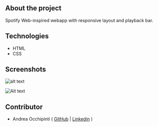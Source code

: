 ## About the project

Spotify Web-inspired webapp with responsive layout and playback bar.

## Technologies 

- HTML
- CSS

## Screenshots

![alt text](/Screenshots/app.png "App")

![Alt text](/Screenshots/app.png?raw=true "home")

## Contributor

- Andrea Occhipinti ( [GitHub](https://github.com/painteyes) | [Linkedin](https://www.linkedin.com/in/occhipinti) )
